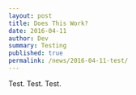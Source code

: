 ```yaml
---
layout: post
title: Does This Work?
date: 2016-04-11
author: Dev
summary: Testing
published: true
permalink: /news/2016-04-11-test/
---
```


Test. Test. Test.
